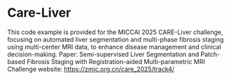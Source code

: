 # Care-Liver
This code example is provided for the MICCAI 2025 CARE-Liver challenge, focusing on automated liver segmentation and multi-phase fibrosis staging using multi-center MRI data, to enhance disease management and clinical decision-making.
Paper: Semi-supervised Liver Segmentation and Patch-based Fibrosis Staging with Registration-aided Multi-parametric MRI
Challenge website: https://zmic.org.cn/care_2025/track4/
